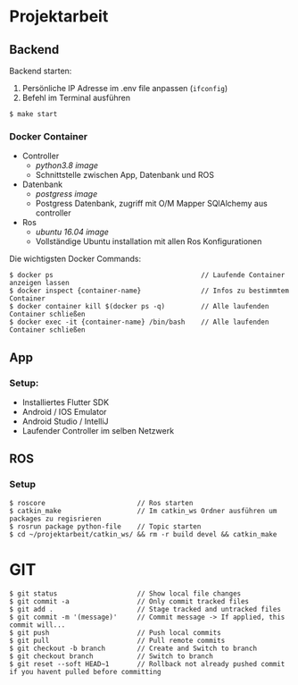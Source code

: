 # Projektarbeit

## Backend

Backend starten:
  1. Persönliche IP Adresse im .env file anpassen (`ifconfig`)
  2. Befehl im Terminal ausführen

    $ make start

### Docker Container

- Controller
    - _python3.8 image_
    - Schnittstelle zwischen App, Datenbank und ROS
- Datenbank
    - _postgress image_
    - Postgress Datenbank, zugriff mit O/M Mapper SQlAlchemy aus controller
- Ros  
    - _ubuntu 16.04 image_ 
    - Vollständige Ubuntu installation mit allen Ros Konfigurationen


Die wichtigsten Docker Commands:

    $ docker ps                                     // Laufende Container anzeigen lassen
    $ docker inspect {container-name}               // Infos zu bestimmtem Container
    $ docker container kill $(docker ps -q)         // Alle laufenden Container schließen
    $ docker exec -it {container-name} /bin/bash    // Alle laufenden Container schließen

## App

### Setup:

- Installiertes Flutter SDK
- Android / IOS Emulator
- Android Studio / IntelliJ
- Laufender Controller im selben Netzwerk


## ROS

### Setup

    $ roscore                       // Ros starten
    $ catkin_make                   // Im catkin_ws Ordner ausführen um packages zu regisrieren
    $ rosrun package python-file    // Topic starten
    $ cd ~/projektarbeit/catkin_ws/ && rm -r build devel && catkin_make


# GIT

    $ git status                    // Show local file changes
    $ git commit -a                 // Only commit tracked files
    $ git add .                     // Stage tracked and untracked files
    $ git commit -m '(message)'     // Commit message -> If applied, this commit will...
    $ git push                      // Push local commits
    $ git pull                      // Pull remote commits
    $ git checkout -b branch        // Create and Switch to branch
    $ git checkout branch           // Switch to branch
    $ git reset --soft HEAD~1       // Rollback not already pushed commit if you havent pulled before committing